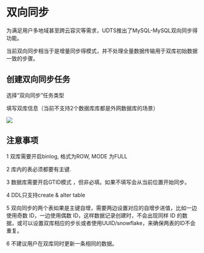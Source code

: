 

# 双向同步

为满足用户多地域甚至跨云容灾等需求，UDTS推出了MySQL-MySQL双向同步得功能。

当前双向同步相当于是增量同步得模式，并不处理全量数据传输用于双库初始数据一致的步骤。


## 创建双向同步任务

选择“双向同步”任务类型

填写双库信息（当前不支持2个数据库库都是外网数据库的场景）

![](http://antman-docs.cn-bj.ufileos.com/createtype4.png)


## 注意事项

1 双库需要开启binlog, 格式为ROW, MODE 为FULL

2 库内的表必须都要有主键. 

3 数据库需要开启GTID模式 ，但非必填。如果不填写会从当前位置开始同步。

4 DDL只支持create & alter table

5 双向同步的两个表如果是主键自增，需要两边设置对应的自增步进值，比如一边使用奇数 ID，一边使用偶数 ID，这样数据记录创建时，不会出现同样 ID 的数据，或可以设置双库相应的步长或者使用UUID/snowflake，来确保两表的ID不会重复。

6 不建议用户在双库同时更新一条相同的数据。

